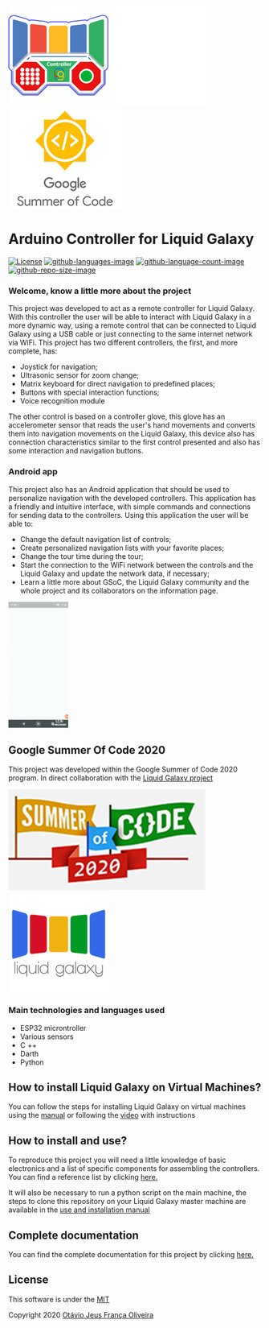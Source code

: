 ![Logo](./Docs/AppIconv2.png) ![Logo](./Docs/logoGif.gif) ![Logo](./Docs/gsoc.png)

# Arduino Controller for Liquid Galaxy

[![License](https://img.shields.io/github/license/LiquidGalaxyLAB/Arduino-Controller.svg?color=red)](https://opensource.org/licensesMIT) [![github-languages-image](https://img.shields.io/github/languages/top/LiquidGalaxyLAB/Arduino-Controller.svg?color=green)]() [![github-language-count-image](https://img.shields.io/github/languages/count/LiquidGalaxyLAB/Arduino-Controller.svg)]()  [![github-repo-size-image](https://img.shields.io/github/repo-size/LiquidGalaxyLAB/Arduino-Controller.svg?color=yellow)]()

### __Welcome, know a little more about the project__

This project was developed to act as a remote controller for Liquid Galaxy. With this controller the user will be able to interact with Liquid Galaxy in a more dynamic way, using a remote control that can be connected to Liquid Galaxy using a USB cable or just connecting to the same internet network via WiFi.
This project has two different controllers, the first, and more complete, has:
* Joystick for navigation;
* Ultrasonic sensor for zoom change;
* Matrix keyboard for direct navigation to predefined places;
* Buttons with special interaction functions;
* Voice recognition module

The other control is based on a controller glove, this glove has an accelerometer sensor that reads the user's hand movements and converts them into navigation movements on the Liquid Galaxy, this device also has connection characteristics similar to the first control presented and also has some interaction and navigation buttons.

 ### __Android app__
 This project also has an Android application that should be used to personalize navigation with the developed controllers. This application has a friendly and intuitive interface, with simple commands and connections for sending data to the controllers. Using this application the user will be able to:
* Change the default navigation list of controls;
* Create personalized navigation lists with your favorite places;
* Change the tour time during the tour;
* Start the connection to the WiFi network between the controls and the Liquid Galaxy and update the network data, if necessary;
* Learn a little more about GSoC, the Liquid Galaxy community and the whole project and its collaborators on the information page.

![Logo](./Docs/app.gif)

 ## __Google Summer Of Code 2020__
 This project was developed within the Google Summer of Code 2020 program. In direct collaboration with the [Liquid Galaxy project](https://www.liquidgalaxy.eu/)
 
 ![Logo](./Docs/gsoc2020.PNG) ![Logo](./Docs/liquidg.PNG)
 
 ### Main technologies and languages used
 
* ESP32 microntroller
* Various sensors
* C ++
* Darth
* Python
## How to install Liquid Galaxy on Virtual Machines?
You can follow the steps for installing Liquid Galaxy on virtual machines using the [manual](https://docs.google.com/document/d/1J30SqLWFFYnRM_TwNvgo-R86i58P2PMzVuVTDSnMQcc/edit?usp=sharing) or following the [video](https://www.youtube.com/watch?v=8R__KnPPErQ&t=23s) with instructions

## How to install and use?
To reproduce this project you will need a little knowledge of basic electronics and a list of specific components for assembling the controllers.
You can find a reference list by clicking [here.](https://docs.google.com/spreadsheets/d/1dB7ytINp_5vQwNA6uyauQipsMxrJ-Wr6oeAZAQ9JamU/edit?usp=sharing)

It will also be necessary to run a python script on the main machine, the steps to clone this repository on your Liquid Galaxy master machine are available in the [use and installation manual](https://docs.google.com/document/d/1tBn0hPdX7SJ-kYaByKNV1_GQNJUsSkxQtLVOuMz2EcE/edit?usp=sharing)

## Complete documentation
You can find the complete documentation for this project by clicking [here.](https://docs.google.com/document/d/1tBn0hPdX7SJ-kYaByKNV1_GQNJUsSkxQtLVOuMz2EcE/edit?usp=sharing)

## License
This software is under the [MIT](https://choosealicense.com/licenses/mit/)

Copyright 2020 [Otávio Jeus França Oliveira](https://www.linkedin.com/in/otaviojfoliveira/)
